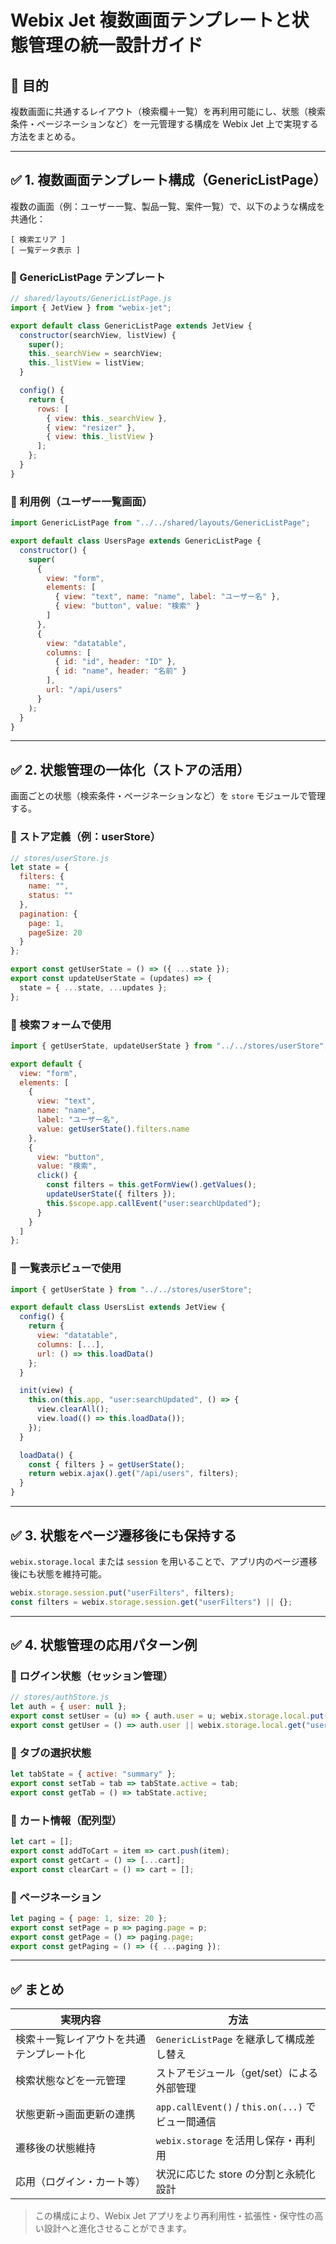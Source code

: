 # Webix Jet 複数画面テンプレートと状態管理の統一設計ガイド

## 🎯 目的
複数画面に共通するレイアウト（検索欄＋一覧）を再利用可能にし、状態（検索条件・ページネーションなど）を一元管理する構成を Webix Jet 上で実現する方法をまとめる。

---

## ✅ 1. 複数画面テンプレート構成（GenericListPage）

複数の画面（例：ユーザー一覧、製品一覧、案件一覧）で、以下のような構成を共通化：

```
[ 検索エリア ]
[ 一覧データ表示 ]
```

### 🔹 GenericListPage テンプレート
```js
// shared/layouts/GenericListPage.js
import { JetView } from "webix-jet";

export default class GenericListPage extends JetView {
  constructor(searchView, listView) {
    super();
    this._searchView = searchView;
    this._listView = listView;
  }

  config() {
    return {
      rows: [
        { view: this._searchView },
        { view: "resizer" },
        { view: this._listView }
      ];
    };
  }
}
```

### 🔹 利用例（ユーザー一覧画面）
```js
import GenericListPage from "../../shared/layouts/GenericListPage";

export default class UsersPage extends GenericListPage {
  constructor() {
    super(
      {
        view: "form",
        elements: [
          { view: "text", name: "name", label: "ユーザー名" },
          { view: "button", value: "検索" }
        ]
      },
      {
        view: "datatable",
        columns: [
          { id: "id", header: "ID" },
          { id: "name", header: "名前" }
        ],
        url: "/api/users"
      }
    );
  }
}
```

---

## ✅ 2. 状態管理の一体化（ストアの活用）

画面ごとの状態（検索条件・ページネーションなど）を `store` モジュールで管理する。

### 🔹 ストア定義（例：userStore）
```js
// stores/userStore.js
let state = {
  filters: {
    name: "",
    status: ""
  },
  pagination: {
    page: 1,
    pageSize: 20
  }
};

export const getUserState = () => ({ ...state });
export const updateUserState = (updates) => {
  state = { ...state, ...updates };
};
```

### 🔹 検索フォームで使用
```js
import { getUserState, updateUserState } from "../../stores/userStore";

export default {
  view: "form",
  elements: [
    {
      view: "text",
      name: "name",
      label: "ユーザー名",
      value: getUserState().filters.name
    },
    {
      view: "button",
      value: "検索",
      click() {
        const filters = this.getFormView().getValues();
        updateUserState({ filters });
        this.$scope.app.callEvent("user:searchUpdated");
      }
    }
  ]
};
```

### 🔹 一覧表示ビューで使用
```js
import { getUserState } from "../../stores/userStore";

export default class UsersList extends JetView {
  config() {
    return {
      view: "datatable",
      columns: [...],
      url: () => this.loadData()
    };
  }

  init(view) {
    this.on(this.app, "user:searchUpdated", () => {
      view.clearAll();
      view.load(() => this.loadData());
    });
  }

  loadData() {
    const { filters } = getUserState();
    return webix.ajax().get("/api/users", filters);
  }
}
```

---

## ✅ 3. 状態をページ遷移後にも保持する

`webix.storage.local` または `session` を用いることで、アプリ内のページ遷移後にも状態を維持可能。

```js
webix.storage.session.put("userFilters", filters);
const filters = webix.storage.session.get("userFilters") || {};
```

---

## ✅ 4. 状態管理の応用パターン例

### 🔸 ログイン状態（セッション管理）
```js
// stores/authStore.js
let auth = { user: null };
export const setUser = (u) => { auth.user = u; webix.storage.local.put("user", u); };
export const getUser = () => auth.user || webix.storage.local.get("user");
```

### 🔸 タブの選択状態
```js
let tabState = { active: "summary" };
export const setTab = tab => tabState.active = tab;
export const getTab = () => tabState.active;
```

### 🔸 カート情報（配列型）
```js
let cart = [];
export const addToCart = item => cart.push(item);
export const getCart = () => [...cart];
export const clearCart = () => cart = [];
```

### 🔸 ページネーション
```js
let paging = { page: 1, size: 20 };
export const setPage = p => paging.page = p;
export const getPage = () => paging.page;
export const getPaging = () => ({ ...paging });
```

---

## ✅ まとめ

| 実現内容 | 方法 |
|----------|------|
| 検索＋一覧レイアウトを共通テンプレート化 | `GenericListPage` を継承して構成差し替え |
| 検索状態などを一元管理 | ストアモジュール（get/set）による外部管理 |
| 状態更新→画面更新の連携 | `app.callEvent()` / `this.on(...)` でビュー間通信 |
| 遷移後の状態維持 | `webix.storage` を活用し保存・再利用 |
| 応用（ログイン・カート等） | 状況に応じた store の分割と永続化設計 |

> この構成により、Webix Jet アプリをより再利用性・拡張性・保守性の高い設計へと進化させることができます。

